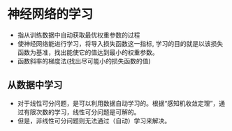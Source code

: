 # 神经网络的学习

- 指从训练数据中自动获取最优权重参数的过程
- 使神经网络能进行学习，将导入损失函数这一指标, 学习的目的就是以该损失函数为基准，找出能使它的值达到最小的权重参数。
- 函数斜率的梯度法(找出尽可能小的损失函数的值)

## 从数据中学习
- 对于线性可分问题，是可以利用数据自动学习的。根据“感知机收敛定理”，通过有限次数的学习，线性可分问题是可解的。
- 但是，非线性可分问题则无法通过（自动）学习来解决。